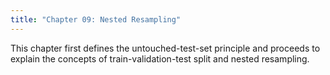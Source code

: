 ```yaml
---
title: "Chapter 09: Nested Resampling"
---
```

This chapter first defines the untouched-test-set principle and proceeds to explain the concepts of train-validation-test split and nested resampling.